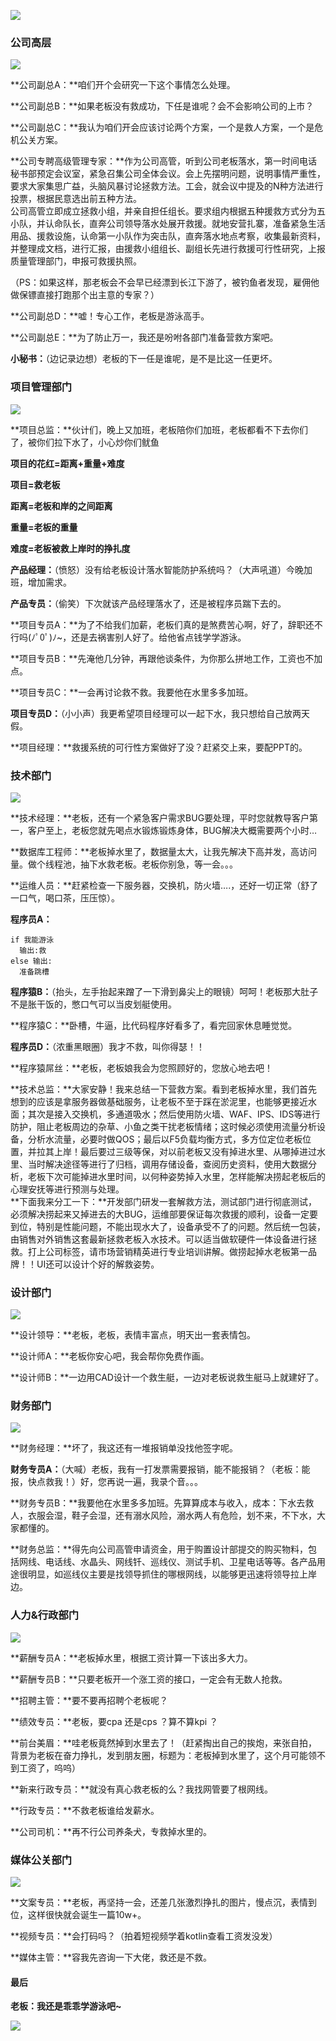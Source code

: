 ![](https://upload-images.jianshu.io/upload_images/6943526-a73099abd3329e66?imageMogr2/auto-orient/strip%7CimageView2/2/w/1240) 

### 公司高层

![](https://upload-images.jianshu.io/upload_images/6943526-e7f825872e093cbf?imageMogr2/auto-orient/strip%7CimageView2/2/w/1240) 

**公司副总A：**咱们开个会研究一下这个事情怎么处理。

**公司副总B：**如果老板没有救成功，下任是谁呢？会不会影响公司的上市？

**公司副总C：**我认为咱们开会应该讨论两个方案，一个是救人方案，一个是危机公关方案。

**公司专聘高级管理专家：**作为公司高管，听到公司老板落水，第一时间电话秘书部预定会议室，紧急召集公司全体会议。会上先摆明问题，说明事情严重性，要求大家集思广益，头脑风暴讨论拯救方法。工会，就会议中提及的N种方法进行投票，根据民意选出前五种方法。
<br/>
公司高管立即成立拯救小组，并亲自担任组长。要求组内根据五种援救方式分为五小队，并认命队长，直奔公司领导落水处展开救援。就地安营扎寨，准备紧急生活用品、援救设施，认命第一小队作为突击队，直奔落水地点考察，收集最新资料，并整理成文档，进行汇报，由援救小组组长、副组长先进行救援可行性研究，上报质量管理部门，申报可救援执照。

（PS：如果这样，那老板会不会早已经漂到长江下游了，被钓鱼者发现，雇佣他做保镖直接打跑那个出主意的专家？）

**公司副总D：**嘘！专心工作，老板是游泳高手。

**公司副总E：**为了防止万一，我还是吩咐各部门准备营救方案吧。

**小秘书：**（边记录边想）老板的下一任是谁呢，是不是比这一任更坏。
<br/>
### 项目管理部门

![](https://upload-images.jianshu.io/upload_images/6943526-b24d1c903edfe4bf?imageMogr2/auto-orient/strip%7CimageView2/2/w/1240) 

**项目总监：**伙计们，晚上又加班，老板陪你们加班，老板都看不下去你们了，被你们拉下水了，小心炒你们鱿鱼

**项目的花红=距离+重量+难度**

**项目=救老板**

**距离=老板和岸的之间距离**

**重量=老板的重量**

**难度=老板被救上岸时的挣扎度**

**产品经理：**（愤怒）没有给老板设计落水智能防护系统吗？（大声吼道）今晚加班，增加需求。

**产品专员：**（偷笑）下次就该产品经理落水了，还是被程序员踹下去的。

**项目专员A：**为了不给我们加薪，老板们真的是煞费苦心啊，好了，辞职还不行吗(ﾉﾟ0ﾟ)ﾉ~，还是去祸害别人好了。给他省点钱学学游泳。

**项目专员B：**先淹他几分钟，再跟他谈条件，为你那么拼地工作，工资也不加点。

**项目专员C：**一会再讨论救不救。我要他在水里多多加班。

**项目专员D：**（小小声）我更希望项目经理可以一起下水，我只想给自己放两天假。

**项目经理：**救援系统的可行性方案做好了没？赶紧交上来，要配PPT的。
<br/>
### 技术部门

![](https://upload-images.jianshu.io/upload_images/6943526-8ce675d416b9c959?imageMogr2/auto-orient/strip%7CimageView2/2/w/1240) 

**技术经理：**老板，还有一个紧急客户需求BUG要处理，平时您就教导客户第一，客户至上，老板您就先喝点水锻炼锻炼身体，BUG解决大概需要两个小时…

**数据库工程师：**老板掉水里了，数据量太大，让我先解决下高并发，高访问量。做个线程池，抽下水救老板。老板你别急，等一会。。。

**运维人员：**赶紧检查一下服务器，交换机，防火墙….，还好一切正常（舒了一口气，喝口茶，压压惊）。

**程序员A：**
```
if 我能游泳 
  输出:救
else 输出:
  准备跳槽
```
**程序猿B：**（抬头，左手抬起来蹭了一下滑到鼻尖上的眼镜）呵呵！老板那大肚子不是胀干饭的，憋口气可以当皮划艇使用。

**程序猿C：**卧槽，牛逼，比代码程序好看多了，看完回家休息睡觉觉。

**程序员D：**（浓重黑眼圈）我才不救，叫你得瑟！！

**程序猿屌丝：**老板，老板娘我会为您照顾好的，您放心地去吧！

**技术总监：**大家安静！我来总结一下营救方案。看到老板掉水里，我们首先想到的应该是拿服务器做基础服务，让老板不至于踩在淤泥里，也能够更接近水面；其次是接入交换机，多通道吸水；然后使用防火墙、WAF、IPS、IDS等进行防护，阻止老板周边的杂草、小鱼之类干扰老板情绪；这时候必须使用流量分析设备，分析水流量，必要时做QOS；最后以F5负载均衡方式，多方位定位老板位置，并拉其上岸！最后要过三级等保，对以前老板又没有掉进水里、从哪掉进过水里、当时解决途径等进行了归档，调用存储设备，查阅历史资料，使用大数据分析，老板下次可能掉进水里时间，以何种姿势掉入水里，怎样能解决捞起老板后的心理安抚等进行预测与处理。
<br/>
**下面我来分工一下：**开发部门研发一套解救方法，测试部门进行彻底测试，必须解决捞起来又掉进去的大BUG，运维部要保证每次救援的顺利，设备一定要到位，特别是性能问题，不能出现水大了，设备承受不了的问题。然后统一包装，由销售对外销售这套最新拯救老板入水技术。可以适当做软硬件一体设备进行拯救。打上公司标签，请市场营销精英进行专业培训讲解。做捞起掉水老板第一品牌！！UI还可以设计个好的解救姿势。
<br/>
### 设计部门

![](https://upload-images.jianshu.io/upload_images/6943526-79462a20cb1b199f?imageMogr2/auto-orient/strip%7CimageView2/2/w/1240) 

**设计领导：**老板，老板，表情丰富点，明天出一套表情包。

**设计师A：**老板你安心吧，我会帮你免费作画。

**设计师B：**一边用CAD设计一个救生艇，一边对老板说救生艇马上就建好了。
<br/>
### 财务部门

![](https://upload-images.jianshu.io/upload_images/6943526-60fb553695dea61b?imageMogr2/auto-orient/strip%7CimageView2/2/w/1240) 

**财务经理：**坏了，我这还有一堆报销单没找他签字呢。

**财务专员A：**（大喊）老板，我有一打发票需要报销，能不能报销？（老板：能报，快点救我！）好，您再说一遍，我录个音。。。

**财务专员B：**我要他在水里多多加班。先算算成本与收入，成本：下水去救人，衣服会湿，鞋子会湿，还有溺水风险，溺水两人有危险，划不来，不下水，大家都懂的。

**财务总监：**得先向公司高管申请资金，用于购置设计部提交的购买物料，包括网线、电话线、水晶头、网线钎、巡线仪、测试手机、卫星电话等等。各产品用途很明显，如巡线仪主要是找领导抓住的哪根网线，以能够更迅速将领导拉上岸边。
<br/>
### 人力&行政部门

![](https://upload-images.jianshu.io/upload_images/6943526-2a84f5aa0fa368de?imageMogr2/auto-orient/strip%7CimageView2/2/w/1240) 

**薪酬专员A：**老板掉水里，根据工资计算一下该出多大力。

**薪酬专员B：**只要老板开一个涨工资的接口，一定会有无数人抢救。

**招聘主管：**要不要再招聘个老板呢？

**绩效专员：**老板，要cpa 还是cps ？算不算kpi ？

**前台美眉：**哇老板竟然掉到水里去了！（赶紧掏出自己的挨炮，来张自拍，背景为老板在奋力挣扎，发到朋友圈，标题为：老板掉到水里了，这个月可能领不到工资了，呜呜）

**新来行政专员：**就没有真心救老板的么？我找网管要了根网线。

**行政专员：**不救老板谁给发薪水。

**公司司机：**再不行公司养条犬，专救掉水里的。
<br/>
### 媒体公关部门

![](https://upload-images.jianshu.io/upload_images/6943526-1eb08c1ed466d720?imageMogr2/auto-orient/strip%7CimageView2/2/w/1240) 

**文案专员：**老板，再坚持一会，还差几张激烈挣扎的图片，慢点沉，表情到位，这样很快就会诞生一篇10w+。

**视频专员：**会打码吗？（拍着短视频学着kotlin查看工资发没发）

**媒体主管：**容我先咨询一下大佬，救还是不救。
<br/>
#### 最后

**老板：我还是乖乖学游泳吧~**

![](https://upload-images.jianshu.io/upload_images/6943526-61eade0d064d2e53.jpg?imageMogr2/auto-orient/strip%7CimageView2/2/w/1240)
